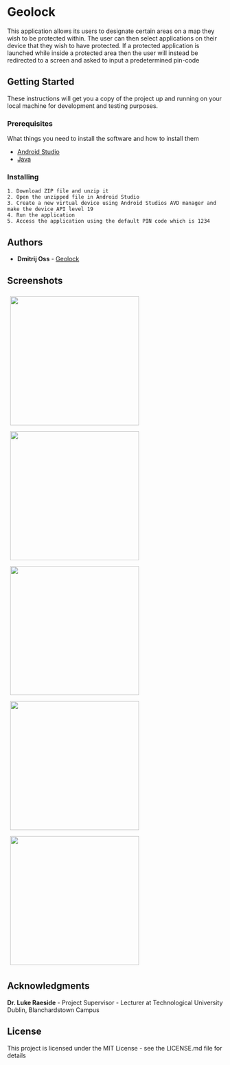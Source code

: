 # Geolock

This application allows its users to designate certain areas on a map they wish to be protected within. The user can then select applications on their device that they wish to have protected.  If a protected application is launched while inside a protected area then the user will instead be redirected to a screen and asked to input a predetermined pin-code

## Getting Started

These instructions will get you a copy of the project up and running on your local machine for development and testing purposes.


### Prerequisites

What things you need to install the software and how to install them

- [Android Studio](https://developer.android.com/studio)
- [Java](https://www.java.com/en/download/)

### Installing

```
1. Download ZIP file and unzip it
2. Open the unzipped file in Android Studio
3. Create a new virtual device using Android Studios AVD manager and make the device API level 19
4. Run the application 
5. Access the application using the default PIN code which is 1234
```

## Authors

* **Dmitrij Oss** - [Geolock](https://github.com/DmitrijOss/Geolock)

## Screenshots

<img src="https://i.imgur.com/r2SZvkm.png" width="300" style="padding:7px"> <img src="https://i.imgur.com/mY7Xj7p.png" width="300" style="padding:7px">
<img src="https://i.imgur.com/0V3XSnP.png" width="300" style="padding:7px"> <img src="https://i.imgur.com/ULJ0mpr.png" width="300" style="padding:7px">
<img src="https://i.imgur.com/IUiG4DM.png" width="300" style="padding:7px">

## Acknowledgments

**Dr. Luke Raeside** - Project Supervisor - Lecturer at Technological University Dublin, Blanchardstown Campus

## License

This project is licensed under the MIT License - see the LICENSE.md file for details



